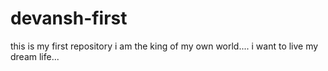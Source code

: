 # devansh-first
this is my first repository
i am the king of my own world....
i want to live my dream life... 
